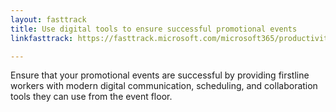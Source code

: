 ```yaml
---
layout: fasttrack
title: Use digital tools to ensure successful promotional events
linkfasttrack: https://fasttrack.microsoft.com/microsoft365/productivitylibrary/Use-digital-tools-to-ensure-successful-promotional-events 

---
```

Ensure that your promotional events are successful by providing firstline workers with modern digital communication, scheduling, and collaboration tools they can use from the event floor.